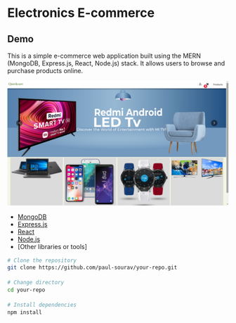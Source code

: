 # Electronics E-commerce 


## Demo
This is a simple e-commerce web application built using the MERN (MongoDB, Express.js, React, Node.js) stack. It allows users to browse and purchase products online.

![Demo](./ecommerce1.png)

- [MongoDB](https://www.mongodb.com/)
- [Express.js](https://expressjs.com/)
- [React](https://reactjs.org/)
- [Node.js](https://nodejs.org/)
- [Other libraries or tools]


```bash
# Clone the repository
git clone https://github.com/paul-sourav/your-repo.git

# Change directory
cd your-repo

# Install dependencies
npm install
